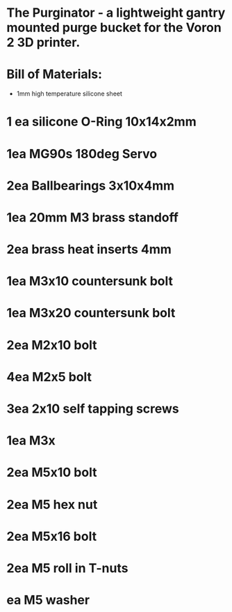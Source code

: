 # The Purginator - a lightweight gantry mounted purge bucket for the Voron 2 3D printer.
# Bill of Materials:

* 1mm high temperature silicone sheet
# 1 ea silicone O-Ring 10x14x2mm
# 1ea MG90s 180deg Servo
# 2ea Ballbearings 3x10x4mm
# 1ea 20mm M3 brass standoff
# 2ea brass heat inserts 4mm
# 1ea M3x10 countersunk bolt
# 1ea M3x20 countersunk bolt
# 2ea M2x10 bolt
# 4ea M2x5 bolt
# 3ea 2x10 self tapping screws
# 1ea M3x
# 2ea M5x10 bolt
# 2ea M5 hex nut
# 2ea M5x16 bolt
# 2ea M5 roll in T-nuts
# ea M5 washer
